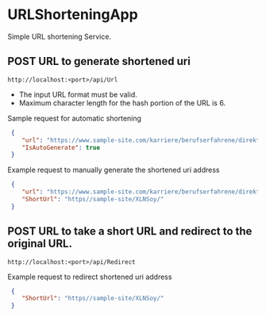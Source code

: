 # URLShorteningApp

Simple URL shortening Service.


## POST URL to generate shortened uri

`http://localhost:<port>/api/Url`

- The input URL format must be valid.
- Maximum character length for the hash portion of the URL is 6.

Sample request for automatic shortening

```json 
 {
    "url": "https://www.sample-site.com/karriere/berufserfahrene/direkteinstieg/",
    "IsAutoGenerate": true
 }
```


Example request to manually generate the shortened uri address

```json 
 {
    "url": "https://www.sample-site.com/karriere/berufserfahrene/direkteinstieg/",
    "ShortUrl": "https//sample-site/XLNSoy/"
 }
```

## POST URL to take a short URL and redirect to the original URL.

`http://localhost:<port>/api/Redirect`

Example request to redirect shortened uri address


```json 
 {
    "ShortUrl": "https//sample-site/XLNSoy/"
 }
```
